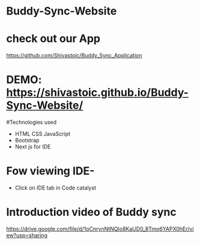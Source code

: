 # Buddy-Sync-Website

# check out our App
https://github.com/Shivastoic/Buddy_Sync_Application

# DEMO: https://shivastoic.github.io/Buddy-Sync-Website/

#Technologies used
- HTML CSS JavaScript
- Bootstrap
- Next js for IDE


# Fow viewing IDE- 
- Click on IDE tab in Code catalyst

# Introduction video of Buddy sync 
https://drive.google.com/file/d/1oCnrynNtNQIo8KaUD0_8Tmo6YAPX0hEr/view?usp=sharing


